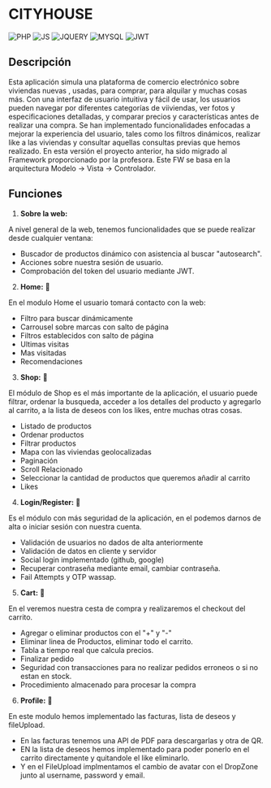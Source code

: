 # CITYHOUSE

![PHP](https://img.shields.io/badge/-PHP-9cf)
![JS](https://img.shields.io/badge/-JS-yellow)
![JQUERY](https://img.shields.io/badge/-JQUERY-orange)
![MYSQL](https://img.shields.io/badge/-MYSQL-lightgrey)
![JWT](https://img.shields.io/badge/-JWT-grey)

## Descripción

Esta aplicación simula una plataforma de comercio electrónico sobre viviendas nuevas , usadas, para comprar, para alquilar y muchas cosas más. Con una interfaz de usuario intuitiva y fácil de usar, los usuarios pueden navegar por diferentes categorías de viiviendas, ver fotos y especificaciones detalladas, y comparar precios y características antes de realizar una compra. Se han implementado funcionalidades enfocadas a mejorar la experiencia del usuario, tales como los filtros dinámicos, realizar like a las viviendas y consultar aquellas consultas previas que hemos realizado.
En esta versión el proyecto anterior, ha sido migrado al Framework proporcionado por la profesora. Este FW se basa en la arquitectura Modelo -> Vista -> Controlador. 

## Funciones

1. __Sobre la web:__

 A nivel general de la web, tenemos funcionalidades que se puede realizar desde cualquier ventana:
  * Buscador de productos dinámico con asistencia al buscar "autosearch".
  * Acciones sobre nuestra sesión de usuario.
  * Comprobación del token del usuario mediante JWT.

2. __Home:__ 🏨

 En el modulo Home el usuario tomará contacto con la web:
  * Filtro para buscar dinámicamente
  * Carrousel sobre marcas con salto de página
  * Filtros establecidos con salto de página
  * Ultimas visitas
  * Mas visitadas
  * Recomendaciones
 
 3. __Shop:__ 📃
 
  El módulo de Shop es el más importante de la aplicación, el usuario puede filtrar, ordenar la busqueda, acceder a los detalles del producto y agregarlo al carrito, a la lista de deseos con los likes, entre muchas otras cosas.
  * Listado de productos
  * Ordenar productos
  * Filtrar productos
  * Mapa con las viviendas geolocalizadas
  * Paginación
  * Scroll Relacionado
  * Seleccionar la cantidad de productos que queremos añadir al carrito
  * Likes
 
4. __Login/Register:__ 🚪

 Es el módulo con más seguridad de la aplicación, en el podemos darnos de alta o iniciar sesión con nuestra cuenta.
  * Validación de usuarios no dados de alta anteriormente
  * Validación de datos en cliente y servidor
  * Social login implementado (github, google)
  * Recuperar contraseña mediante email, cambiar contraseña.
  * Fail Attempts y OTP wassap.

5. __Cart:__ 👜

 En el veremos nuestra cesta de compra y realizaremos el checkout del carrito.
 * Agregar o eliminar productos con el "+" y "-"
 * Eliminar linea de Productos, eliminar todo el carrito.
 * Tabla a tiempo real que calcula precios.
 * Finalizar pedido
 * Seguridad con transacciones para no realizar pedidos erroneos o si no estan en stock.
 * Procedimiento almacenado para procesar la compra

6. __Profile:__ 🧑

En este modulo hemos implementado las facturas, lista de deseos y fileUpload.
* En las facturas tenemos una API de PDF para descargarlas y otra de QR.
* EN la lista de deseos hemos implementado para poder ponerlo en el carrito directamente y quitandole el like eliminarlo.
* Y en el FileUpload implmentamos el cambio de avatar con el DropZone junto al username, password y email.

